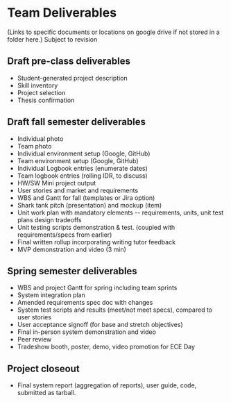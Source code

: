 # Team Deliverables
(Links to specific documents or locations on google drive if not stored in a folder here.) Subject to revision

## Draft pre-class deliverables
- Student-generated project description
- Skill inventory 
- Project selection
- Thesis confirmation

## Draft fall semester deliverables
- Individual photo 
- Team photo 
- Individual environment setup (Google, GitHub)
- Team environment setup (Google, GitHub)
- Individual Logbook entries (enumerate dates)
- Team logbook entries (rolling IDR, to discuss)
- HW/SW Mini project output
- User stories and market and requirements 
- WBS and Gantt for fall (templates or Jira option)
- Shark tank pitch (presentation) and mockup (item)
- Unit work plan with mandatory elements -- requirements, units, unit test plans design tradeoffs
- Unit testing scripts demonstration & test. (coupled with requirements/specs from earlier)
- Final written rollup incorporating writing tutor feedback 
- MVP demonstration and video (3 min)

## Spring semester deliverables
- WBS and project Gantt for spring including team sprints
- System integration plan
- Amended requirements spec doc with changes
- System test scripts and results (meet/not meet specs), compared to user stories
- User acceptance signoff (for base and stretch objectives)
- Final in-person system demonstration and video
- Peer review
- Tradeshow booth, poster, demo, video promotion for ECE Day

## Project closeout
- Final system report (aggregation of reports), user guide, code, submitted as tarball.
